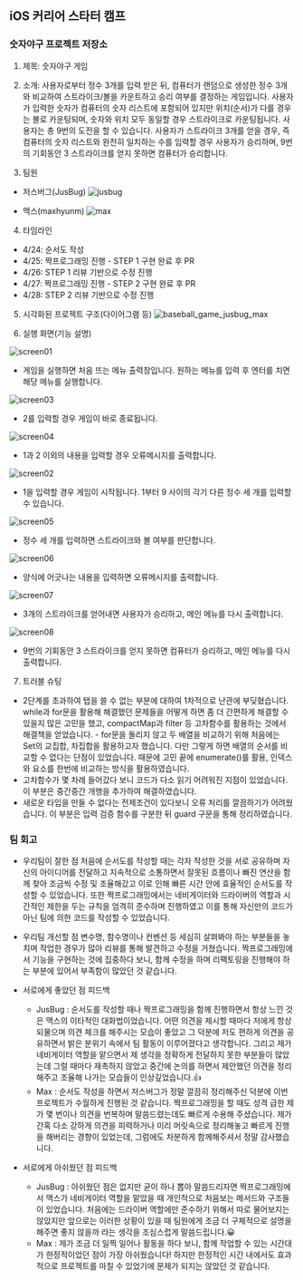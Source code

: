 ## iOS 커리어 스타터 캠프

### 숫자야구 프로젝트 저장소

1. 제목: 숫자야구 게임

2. 소개: 
사용자로부터 정수 3개를 입력 받은 뒤, 컴퓨터가 랜덤으로 생성한 정수 3개와 비교하여 스트라이크/볼을 카운트하고 승리 여부를 결정하는 게임입니다.
사용자가 입력한 숫자가 컴퓨터의 숫자 리스트에 포함되어 있지만 위치(순서)가 다를 경우는 볼로 카운팅되며, 숫자와 위치 모두 동일할 경우 스트라이크로 카운팅됩니다. 사용자는 총 9번의 도전을 할 수 있습니다.
사용자가 스트라이크 3개를 얻을 경우, 즉 컴퓨터의 숫자 리스트와 완전히 일치하는 수를 입력할 경우 사용자가 승리하며, 9번의 기회동안 3 스트라이크를 얻지 못하면 컴퓨터가 승리합니다.

3. 팀원
- 저스버그(JusBug)
![jusbug](./jusbug.jpg)


- 맥스(maxhyunm)
![max](./max.png)


4. 타임라인
- 4/24: 순서도 작성
- 4/25: 짝프로그래밍 진행 - STEP 1 구현 완료 후 PR
- 4/26: STEP 1 리뷰 기반으로 수정 진행
- 4/27: 짝프로그래밍 진행 - STEP 2 구현 완료 후 PR
- 4/28: STEP 2 리뷰 기반으로 수정 진행


5. 시각화된 프로젝트 구조(다이어그램 등)
![baseball_game_jusbug_max](./baseball_game_jusbug_max.png)


6. 실행 화면(기능 설명)

![screen01](./screen01.png)
- 게임을 실행하면 처음 뜨는 메뉴 출력창입니다. 원하는 메뉴를 입력 후 엔터를 치면 해당 메뉴를 실행합니다.

![screen03](./screen03.png)
- 2를 입력할 경우 게임이 바로 종료됩니다.

![screen04](./screen04.png)
- 1과 2 이외의 내용을 입력할 경우 오류메시지를 출력합니다.

![screen02](./screen02.png)
- 1을 입력할 경우 게임이 시작됩니다. 1부터 9 사이의 각기 다른 정수 세 개를 입력할 수 있습니다.

![screen05](./screen05.png)
- 정수 세 개를 입력하면 스트라이크와 볼 여부를 판단합니다.

![screen06](./screen06.png)
- 양식에 어긋나는 내용을 입력하면 오류메시지를 출력합니다.

![screen07](./screen07.png)
- 3개의 스트라이크를 얻어내면 사용자가 승리하고, 메인 메뉴를 다시 출력합니다.

![screen08](./screen08.png)
- 9번의 기회동안 3 스트라이크를 얻지 못하면 컴퓨터가 승리하고, 메인 메뉴를 다시 출력합니다.



7. 트러블 슈팅
- 2단계를 초과하여 탭을 쓸 수 없는 부분에 대하여 1차적으로 난관에 부딪혔습니다. while과 for문을 활용해 해결했던 문제들을 어떻게 하면 좀 더 간편하게 해결할 수 있을지 많은 고민을 했고, compactMap과 filter 등 고차함수를 활용하는 것에서 해결책을 얻었습니다.
        - for문을 돌리지 않고 두 배열을 비교하기 위해 처음에는 Set의 교집합, 차집합을 활용하고자 했습니다. 다만 그렇게 하면 배열의 순서를 비교할 수 없다는 단점이 있었습니다. 때문에 고민 끝에 enumerate()를 활용, 인덱스와 요소를 한번에 비교하는 방식을 활용하였습니다.
- 고차함수가 몇 차례 들어갔다 보니 코드가 다소 읽기 어려워진 지점이 있었습니다. 이 부분은 중간중간 개행을 추가하여 해결하였습니다.
- 새로운 타입을 만들 수 없다는 전제조건이 있다보니 오류 처리를 깔끔하기가 어려웠습니다. 이 부분은 입력 검증 함수를 구분한 뒤 guard 구문을 통해 정리하였습니다.



### 팀 회고
- 우리팀이 잘한 점
처음에 순서도를 작성할 때는 각자 작성한 것을 서로 공유하며 자신의 아이디어를 전달하고 지속적으로 소통하면서 잘못된 흐름이나 빠진 연산을 함께 찾아 조금씩 수정 및 조율해갔고 이로 인해 빠른 시간 안에 효율적인 순서도를 작성할 수 있었습니다. 또한 짝프로그래밍에서는 네비게이터와 드라이버의 역할과 시간적인 제한을 두는 규칙을 엄격히 준수하며 진행하였고 이를 통해 자신만의 코드가 아닌 팀에 의한 코드를 작성할 수 있었습니다.
- 우리팀 개선할 점
변수명, 함수명이나 컨벤션 등 세심히 살펴봐야 하는 부분들을 놓치며 작업한 경우가 많아 리뷰를 통해 발견하고 수정을 거쳤습니다. 짝프로그래밍에서 기능을 구현하는 것에 집중하다 보니, 함께 수정을 하며 리팩토링을 진행해야 하는 부분에 있어서 부족함이 많았던 것 같습니다.

- 서로에게 좋았던 점 피드백
    - JusBug : 순서도를 작성할 때나 짝프로그래밍을 함께 진행하면서 항상 느낀 것은 맥스의 이타적인 대화법이었습니다. 어떤 의견을 제시할 때마다 저에게 항상 되물으며 의견 체크를 해주시는 모습이 좋았고 그 덕분에 저도 편하게 의견을 공유하면서 밝은 분위기 속에서 팀 활동이 이루어졌다고 생각합니다. 그리고 제가 네비게이터 역할을 맡으면서 제 생각을 정확하게 전달하지 못한 부분들이 많았는데 그럴 때마다 재촉하지 않았고 중간에 논의를 하면서 제안했던 의견을 정리해주고 조율해 나가는 모습들이 인상깊었습니다.👍
    - Max : 순서도 작성을 하면서 저스버그가 정말 깔끔히 정리해주신 덕분에 이번 프로젝트가 수월하게 진행된 것 같습니다. 짝프로그래밍을 할 때도 성격 급한 제가 몇 번이나 의견을 번복하며 말씀드렸는데도 빠르게 수용해 주셨습니다. 제가 간혹 다소 강하게 의견을 피력하거나 미리 머릿속으로 정리해놓고 빠르게 진행을 해버리는 경향이 있었는데, 그럼에도 차분하게 함께해주셔서 정말 감사했습니다.

- 서로에게 아쉬웠던 점 피드백
    - JusBug : 아쉬웠던 점은 없지만 굳이 하나 뽑아 말씀드리자면 짝프로그래밍에서 맥스가 네비게이터 역할을 맡았을 때 개인적으로 처음보는 메서드와 구조들이 있었습니다. 처음에는 드라이버 역할에만 준수하기 위해서 따로 물어보지는 않았지만 앞으로는 이러한 상황이 있을 때 팀원에게 조금 더 구체적으로 설명을 해주면 좋지 않을까 라는 생각을 조심스럽게 말씀드립니다.😀
    - Max : 제가 조금 더 일찍 일어나 활동을 하다 보니, 함께 작업할 수 있는 시간대가 한정적이었던 점이 가장 아쉬웠습니다! 하지만 한정적인 시간 내에서도 효과적으로 프로젝트를 마칠 수 있었기에 문제가 되지는 않았던 것 같습니다.

